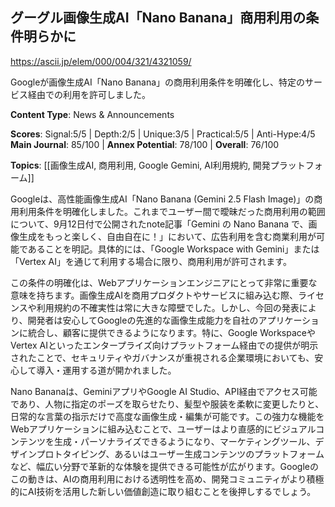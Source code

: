 ## グーグル画像生成AI「Nano Banana」商用利用の条件明らかに

https://ascii.jp/elem/000/004/321/4321059/

Googleが画像生成AI「Nano Banana」の商用利用条件を明確化し、特定のサービス経由での利用を許可しました。

**Content Type**: News & Announcements

**Scores**: Signal:5/5 | Depth:2/5 | Unique:3/5 | Practical:5/5 | Anti-Hype:4/5
**Main Journal**: 85/100 | **Annex Potential**: 78/100 | **Overall**: 76/100

**Topics**: [[画像生成AI, 商用利用, Google Gemini, AI利用規約, 開発プラットフォーム]]

Googleは、高性能画像生成AI「Nano Banana (Gemini 2.5 Flash Image)」の商用利用条件を明確化しました。これまでユーザー間で曖昧だった商用利用の範囲について、9月12日付で公開されたnote記事「Gemini の Nano Banana で、画像生成をもっと楽しく、自由自在に！」において、広告利用を含む商業利用が可能であることを明記。具体的には、「Google Workspace with Gemini」または「Vertex AI」を通じて利用する場合に限り、商用利用が許可されます。

この条件の明確化は、Webアプリケーションエンジニアにとって非常に重要な意味を持ちます。画像生成AIを商用プロダクトやサービスに組み込む際、ライセンスや利用規約の不確実性は常に大きな障壁でした。しかし、今回の発表により、開発者は安心してGoogleの先進的な画像生成能力を自社のアプリケーションに統合し、顧客に提供できるようになります。特に、Google WorkspaceやVertex AIといったエンタープライズ向けプラットフォーム経由での提供が明示されたことで、セキュリティやガバナンスが重視される企業環境においても、安心して導入・運用する道が開かれました。

Nano Bananaは、GeminiアプリやGoogle AI Studio、API経由でアクセス可能であり、人物に指定のポーズを取らせたり、髪型や服装を柔軟に変更したりと、日常的な言葉の指示だけで高度な画像生成・編集が可能です。この強力な機能をWebアプリケーションに組み込むことで、ユーザーはより直感的にビジュアルコンテンツを生成・パーソナライズできるようになり、マーケティングツール、デザインプロトタイピング、あるいはユーザー生成コンテンツのプラットフォームなど、幅広い分野で革新的な体験を提供できる可能性が広がります。Googleのこの動きは、AIの商用利用における透明性を高め、開発コミュニティがより積極的にAI技術を活用した新しい価値創造に取り組むことを後押しするでしょう。